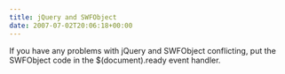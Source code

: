 ```yaml
---
title: jQuery and SWFObject
date: 2007-07-02T20:06:18+00:00
---
```

If you have any problems with jQuery and SWFObject conflicting, put the SWFObject code in the $(document).ready event handler.